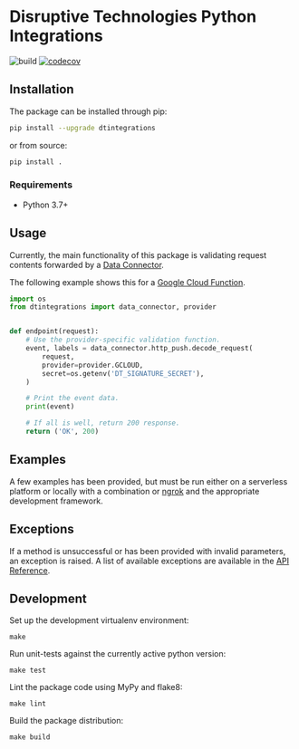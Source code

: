 # Disruptive Technologies Python Integrations

![build](https://github.com/disruptive-technologies/python-integrations/actions/workflows/build.yml/badge.svg)
[![codecov](https://codecov.io/gh/disruptive-technologies/python-integrations/branch/main/graph/badge.svg?token=KX0W7H6ALS)](https://codecov.io/gh/disruptive-technologies/python-integrations)

## Installation

The package can be installed through pip:

```sh
pip install --upgrade dtintegrations
```

or from source:

```sh
pip install .
```

### Requirements

- Python 3.7+

## Usage
Currently, the main functionality of this package is validating request contents forwarded by a [Data Connector](https://developer.disruptive-technologies.com/docs/data-connectors/introduction-to-data-connector).  

The following example shows this for a [Google Cloud Function](https://cloud.google.com/functions).
```python
import os
from dtintegrations import data_connector, provider


def endpoint(request):
    # Use the provider-specific validation function.
    event, labels = data_connector.http_push.decode_request(
        request,
        provider=provider.GCLOUD,
        secret=os.getenv('DT_SIGNATURE_SECRET'),
    )

    # Print the event data.
    print(event)

    # If all is well, return 200 response.
    return ('OK', 200)
```

## Examples
A few examples has been provided, but must be run either on a serverless platform or locally with a combination or [ngrok](https://developer.disruptive-technologies.com/docs/data-connectors/development-guides/local-development-with-ngrok) and the appropriate development framework.

## Exceptions
If a method is unsuccessful or has been provided with invalid parameters, an exception is raised. A list of available exceptions are available in the [API Reference](https://developer.disruptive-technologies.com/api/libraries/python/client/errors.html).

## Development
Set up the development virtualenv environment:
```
make
```

Run unit-tests against the currently active python version:
```
make test
```

Lint the package code using MyPy and flake8:
```
make lint
```

Build the package distribution:
```
make build
```
